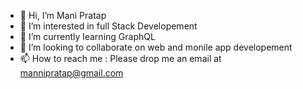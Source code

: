 - 👋 Hi, I’m Mani Pratap
- 👀 I’m interested in full Stack Developement
- 🌱 I’m currently learning GraphQL
- 💞️ I’m looking to collaborate on web and monile app developement
- 📫 How to reach me : Please drop me an email at mannipratap@gmail.com

<!---
manipratap2/manipratap2 is a ✨ special ✨ repository because its `README.md` (this file) appears on your GitHub profile.
You can click the Preview link to take a look at your changes.
--->
